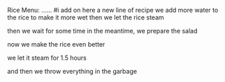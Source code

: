 Rice Menu:
......
#i add on here a new line of recipe
we add more water to the rice to make it more wet
then we let the rice steam

then we wait for some time
in the meantime, we prepare the salad 

now we make the rice even better

we let it steam for 1.5 hours

and then we throw everything in the garbage


